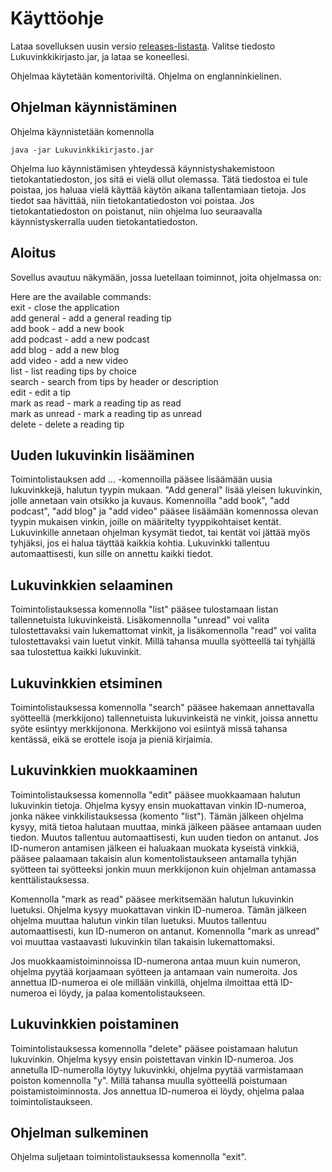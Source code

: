 # Käyttöohje

Lataa sovelluksen uusin versio [releases-listasta](https://github.com/H4m5t3r/Lukuvinkkikirjasto/releases). Valitse tiedosto Lukuvinkkikirjasto.jar, ja lataa se koneellesi. 

Ohjelmaa käytetään komentoriviltä. Ohjelma on englanninkielinen.

## Ohjelman käynnistäminen
Ohjelma käynnistetään komennolla 
```
java -jar Lukuvinkkikirjasto.jar
```
Ohjelma luo käynnistämisen yhteydessä käynnistyshakemistoon tietokantatiedoston, jos sitä ei vielä ollut olemassa. Tätä tiedostoa ei tule poistaa, jos haluaa vielä käyttää käytön aikana tallentamiaan tietoja. Jos tiedot saa hävittää, niin tietokantatiedoston voi poistaa. Jos tietokantatiedoston on poistanut, niin ohjelma luo seuraavalla käynnistyskerralla uuden tietokantatiedoston.

## Aloitus
Sovellus avautuu näkymään, jossa luetellaan toiminnot, joita ohjelmassa on:

Here are the available commands:  
exit           - close the application  
add general    - add a general reading tip  
add book       - add a new book  
add podcast    - add a new podcast  
add blog       - add a new blog  
add video      - add a new video  
list           - list reading tips by choice  
search         - search from tips by header or description  
edit           - edit a tip  
mark as read   - mark a reading tip as read  
mark as unread - mark a reading tip as unread  
delete         - delete a reading tip  

## Uuden lukuvinkin lisääminen
Toimintolistauksen add ... -komennoilla pääsee lisäämään uusia lukuvinkkejä, halutun tyypin mukaan. "Add general" lisää yleisen lukuvinkin, jolle annetaan vain otsikko ja kuvaus. Komennoilla "add book", "add podcast", "add blog" ja "add video" pääsee lisäämään komennossa olevan tyypin mukaisen vinkin, joille on määritelty tyyppikohtaiset kentät. Lukuvinkille annetaan ohjelman kysymät tiedot, tai kentät voi jättää myös tyhjäksi, jos ei halua täyttää kaikkia kohtia. Lukuvinkki tallentuu automaattisesti, kun sille on annettu kaikki tiedot.  

## Lukuvinkkien selaaminen
Toimintolistauksessa komennolla "list" pääsee tulostamaan listan tallennetuista lukuvinkeistä. Lisäkomennolla "unread" voi valita tulostettavaksi vain lukemattomat vinkit, ja lisäkomennolla "read" voi valita tulostettavaksi vain luetut vinkit. Millä tahansa muulla syötteellä tai tyhjällä saa tulostettua kaikki lukuvinkit.

## Lukuvinkkien etsiminen
Toimintolistauksessa komennolla "search" pääsee hakemaan annettavalla syötteellä (merkkijono) tallennetuista lukuvinkeistä ne vinkit, joissa annettu syöte esiintyy merkkijonona. Merkkijono voi esiintyä missä tahansa kentässä, eikä se erottele isoja ja pieniä kirjaimia.  

## Lukuvinkkien muokkaaminen
Toimintolistauksessa komennolla "edit" pääsee muokkaamaan halutun lukuvinkin tietoja. Ohjelma kysyy ensin muokattavan vinkin ID-numeroa, jonka näkee vinkkilistauksessa (komento "list"). Tämän jälkeen ohjelma kysyy, mitä tietoa halutaan muuttaa, minkä jälkeen pääsee antamaan uuden tiedon. Muutos tallentuu automaattisesti, kun uuden  tiedon on antanut. Jos ID-numeron antamisen jälkeen ei haluakaan muokata kyseistä vinkkiä, pääsee palaamaan takaisin alun komentolistaukseen antamalla tyhjän syötteen tai syötteeksi jonkin muun merkkijonon kuin ohjelman antamassa kenttälistauksessa. 

Komennolla "mark as read" pääsee merkitsemään halutun lukuvinkin luetuksi. Ohjelma kysyy muokattavan vinkin ID-numeroa. Tämän jälkeen ohjelma muuttaa halutun vinkin tilan luetuksi. Muutos tallentuu automaattisesti, kun ID-numeron on antanut. Komennolla "mark as unread" voi muuttaa vastaavasti lukuvinkin tilan takaisin lukemattomaksi.

Jos muokkaamistoiminnoissa ID-numerona antaa muun kuin numeron, ohjelma pyytää korjaamaan syötteen ja antamaan vain numeroita. Jos annettua ID-numeroa ei ole millään vinkillä, ohjelma ilmoittaa että ID-numeroa ei löydy, ja palaa komentolistaukseen. 

## Lukuvinkkien poistaminen
Toimintolistauksessa komennolla "delete" pääsee poistamaan halutun lukuvinkin. Ohjelma kysyy ensin poistettavan vinkin ID-numeroa. Jos annetulla ID-numerolla löytyy lukuvinkki, ohjelma pyytää varmistamaan poiston komennolla "y". Millä tahansa muulla syötteellä poistumaan poistamistoiminnosta. Jos annettua ID-numeroa ei löydy, ohjelma palaa toimintolistaukseen. 

## Ohjelman sulkeminen
Ohjelma suljetaan toimintolistauksessa komennolla "exit". 



